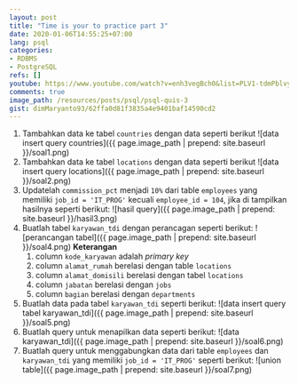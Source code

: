 ```yaml
---
layout: post
title: "Time is your to practice part 3"
date: 2020-01-06T14:55:25+07:00
lang: psql
categories:
- RDBMS
- PostgreSQL
refs: []
youtube: https://www.youtube.com/watch?v=enh3vegBch0&list=PLV1-tdmPblvypZXSk2GC932nludT345xk&index=29
comments: true
image_path: /resources/posts/psql/psql-quis-3
gist: dimMaryanto93/62ffa0d81f3835a4e9401baf14590cd2
---
```


1. Tambahkan data ke tabel `countries` dengan data seperti berikut
![data insert query countries]({{ page.image_path | prepend: site.baseurl }}/soal1.png)
2. Tambahkan data ke tabel `locations` dengan data seperti berikut
![data insert query locations]({{ page.image_path | prepend: site.baseurl }}/soal2.png)
3. Updatelah `commission_pct` menjadi `10%` dari table `employees` yang memiliki `job_id = 'IT_PROG'` kecuali `employee_id = 104`, jika di tampilkan hasilnya seperti berikut:
![hasil query]({{ page.image_path | prepend: site.baseurl }}/hasil3.png)
4. Buatlah tabel `karyawan_tdi` dengan perancagan seperti berikut:
![perancangan tabel]({{ page.image_path | prepend: site.baseurl }}/soal4.png)
**Keterangan**
    1. column `kode_karyawan` adalah _primary key_
    2. column `alamat_rumah` berelasi dengan table `locations`
    3. column `alamat_domisili` berelasi dengan tabel `locations`
    4. column `jabatan` berelasi dengan `jobs`
    5. column `bagian` berelasi dengan `departments`
5. Buatlah data pada tabel `karyawan_tdi` seperti berikut:
![data insert query tabel karyawan_tdi]({{ page.image_path | prepend: site.baseurl }}/soal5.png)
6. Buatlah query untuk menapilkan data seperti berikut:
![data karyawan_tdi]({{ page.image_path | prepend: site.baseurl }}/soal6.png)
7. Buatlah query untuk menggabungkan data dari table `employees` dan `karyawan_tdi` yang memiliki `job_id = 'IT_PROG'` seperti berikut:
![union table]({{ page.image_path | prepend: site.baseurl }}/soal7.png)